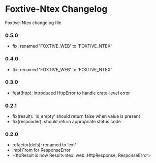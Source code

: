 # Foxtive-Ntex Changelog
Foxtive-Ntex changelog file 

### 0.5.0
* fix: renamed 'FOXTIVE_WEB' to 'FOXTIVE_NTEX'

### 0.4.0
* fix: renamed 'FOXTIVE_WEB' to 'FOXTIVE_NTEX'

### 0.3.0
* feat(http): introduced HttpError to handle crate-level error

### 0.2.1
* fix(result): 'is_empty' should return false when value is present
* fix(responder): should return appropriate status code

### 0.2.0
* refactor(defs): renamed to 'ext'
* impl From<Error> for ResponseError
* HttpResult is now Result<ntex::web::HttpResponse, ResponseError>

